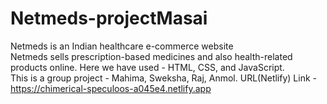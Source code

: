 # Netmeds-projectMasai
Netmeds is an Indian healthcare e-commerce website	
Netmeds sells prescription-based medicines and also health-related products online.	
Here we have used - HTML, CSS, and JavaScript.	
This is a group project - Mahima, Sweksha, Raj, Anmol. 
URL(Netlify) Link - https://chimerical-speculoos-a045e4.netlify.app
